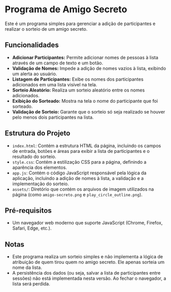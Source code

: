 # Programa de Amigo Secreto

Este é um programa simples para gerenciar a adição de participantes e realizar o sorteio de um amigo secreto.

## Funcionalidades

* **Adicionar Participantes:** Permite adicionar nomes de pessoas à lista através de um campo de texto e um botão.
* **Validação de Nomes:** Impede a adição de nomes vazios à lista, exibindo um alerta ao usuário.
* **Listagem de Participantes:** Exibe os nomes dos participantes adicionados em uma lista visível na tela.
* **Sorteio Aleatório:** Realiza um sorteio aleatório entre os nomes adicionados.
* **Exibição do Sorteado:** Mostra na tela o nome do participante que foi sorteado.
* **Validação de Sorteio:** Garante que o sorteio só seja realizado se houver pelo menos dois participantes na lista.

## Estrutura do Projeto

* `index.html`: Contém a estrutura HTML da página, incluindo os campos de entrada, botões e áreas para exibir a lista de participantes e o resultado do sorteio.
* `style.css`: Contém a estilização CSS para a página, definindo a aparência dos elementos.
* `app.js`: Contém o código JavaScript responsável pela lógica da aplicação, incluindo a adição de nomes à lista, a validação e a implementação do sorteio.
* `assets/`: Diretório que contém os arquivos de imagem utilizados na página (como `amigo-secreto.png` e `play_circle_outline.png`).

## Pré-requisitos

* Um navegador web moderno que suporte JavaScript (Chrome, Firefox, Safari, Edge, etc.).

## Notas

* Este programa realiza um sorteio simples e não implementa a lógica de atribuição de quem tirou quem no amigo secreto. Ele apenas sorteia um nome da lista.
* A persistência dos dados (ou seja, salvar a lista de participantes entre sessões) não está implementada nesta versão. Ao fechar o navegador, a lista será perdida.
